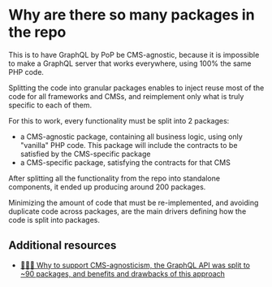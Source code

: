 # Why are there so many packages in the repo

This is to have GraphQL by PoP be CMS-agnostic, because it is impossible to make a GraphQL server that works everywhere, using 100% the same PHP code.

Splitting the code into granular packages enables to inject reuse most of the code for all frameworks and CMSs, and reimplement only what is truly specific to each of them.

For this to work, every functionality must be split into 2 packages:

- a CMS-agnostic package, containing all business logic, using only "vanilla" PHP code. This package will include the contracts to be satisfied by the CMS-specific package
- a CMS-specific package, satisfying the contracts for that CMS

After splitting all the functionality from the repo into standalone components, it ended up producing around 200 packages.

Minimizing the amount of code that must be re-implemented, and avoiding duplicate code across packages, are the main drivers defining how the code is split into packages.

## Additional resources

- [💁🏽‍♂️ Why to support CMS-agnosticism, the GraphQL API was split to ~90 packages, and benefits and drawbacks of this approach](https://graphql-api.com/blog/why-to-support-cms-agnosticism-the-graphql-api-split-to-around-90-packages/)
